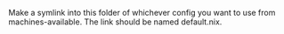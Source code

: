 Make a symlink into this folder of whichever config you want to use from machines-available. The link should be named default.nix.
